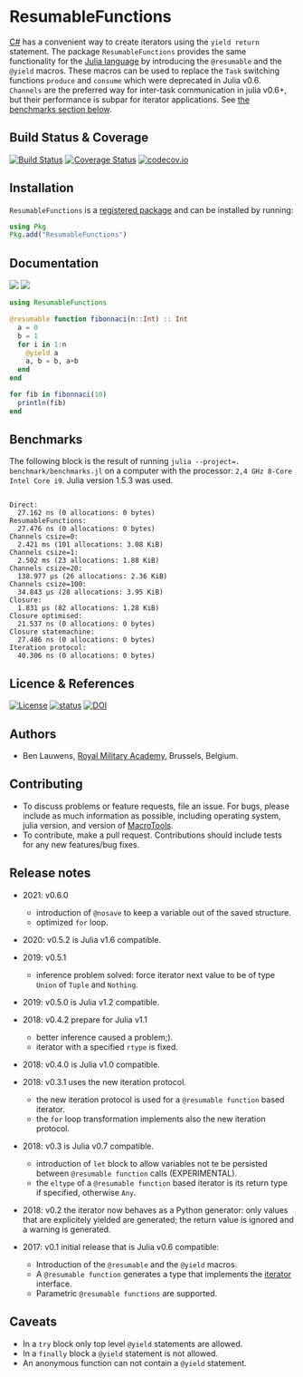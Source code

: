 # ResumableFunctions

[C#](https://docs.microsoft.com/en-us/dotnet/csharp/language-reference/) has a convenient way to create iterators using the `yield return` statement. The package `ResumableFunctions` provides the same functionality for the [Julia language](https://julialang.org) by introducing the `@resumable` and the `@yield` macros. These macros can be used to replace the `Task` switching functions `produce` and `consume` which were deprecated in Julia v0.6. `Channels` are the preferred way for inter-task communication in julia v0.6+, but their performance is subpar for iterator applications. See [the benchmarks section below](#Benchmarks).

## Build Status & Coverage

[![Build Status](https://github.com/benlauwens/ResumableFunctions.jl/workflows/CI/badge.svg)](https://github.com/benlauwens/ResumableFunctions.jl/actions?query=workflow%3ACI+branch%3Amaster)
[![Coverage Status](https://coveralls.io/repos/github/BenLauwens/ResumableFunctions.jl/badge.svg?branch=master)](https://coveralls.io/github/BenLauwens/ResumableFunctions.jl?branch=master)
[![codecov.io](http://codecov.io/github/benlauwens/ResumableFunctions.jl/coverage.svg?branch=master)](http://codecov.io/github/benlauwens/ResumableFunctions.jl?branch=master)

## Installation

`ResumableFunctions` is a [registered package](http://pkg.julialang.org) and can be installed by running:
```julia
using Pkg
Pkg.add("ResumableFunctions")
```

##  Documentation

[![](https://img.shields.io/badge/docs-stable-blue.svg)](https://benlauwens.github.io/ResumableFunctions.jl/stable)
[![](https://img.shields.io/badge/docs-latest-blue.svg)](https://benlauwens.github.io/ResumableFunctions.jl/latest)

```julia
using ResumableFunctions

@resumable function fibonnaci(n::Int) :: Int
  a = 0
  b = 1
  for i in 1:n
    @yield a
    a, b = b, a+b
  end
end

for fib in fibonnaci(10)
  println(fib)
end
```

## Benchmarks
The following block is the result of running `julia --project=. benchmark/benchmarks.jl` on a computer with the processor: `2,4 GHz 8-Core Intel Core i9`. Julia version 1.5.3 was used.

```

Direct: 
  27.162 ns (0 allocations: 0 bytes)
ResumableFunctions: 
  27.476 ns (0 allocations: 0 bytes)
Channels csize=0: 
  2.421 ms (101 allocations: 3.08 KiB)
Channels csize=1: 
  2.502 ms (23 allocations: 1.88 KiB)
Channels csize=20: 
  138.977 μs (26 allocations: 2.36 KiB)
Channels csize=100: 
  34.843 μs (28 allocations: 3.95 KiB)
Closure: 
  1.831 μs (82 allocations: 1.28 KiB)
Closure optimised: 
  21.537 ns (0 allocations: 0 bytes)
Closure statemachine: 
  27.486 ns (0 allocations: 0 bytes)
Iteration protocol: 
  40.306 ns (0 allocations: 0 bytes)
```

## Licence & References

[![License](http://img.shields.io/badge/license-MIT-brightgreen.svg?style=flat)](LICENSE.md)
[![status](http://joss.theoj.org/papers/889b2faed426b978ee705689c8f8440b/status.svg)](http://joss.theoj.org/papers/889b2faed426b978ee705689c8f8440b)
[![DOI](https://zenodo.org/badge/100050892.svg)](https://zenodo.org/badge/latestdoi/100050892)

## Authors

* Ben Lauwens, [Royal Military Academy](http://www.rma.ac.be), Brussels, Belgium.

## Contributing

* To discuss problems or feature requests, file an issue. For bugs, please include as much information as possible, including operating system, julia version, and version of [MacroTools](https://github.com/MikeInnes/MacroTools.jl.git).
* To contribute, make a pull request. Contributions should include tests for any new features/bug fixes.

## Release notes

* 2021: v0.6.0
  * introduction of `@nosave` to keep a variable out of the saved structure.
  * optimized `for` loop.

* 2020: v0.5.2 is Julia v1.6 compatible.

* 2019: v0.5.1
  * inference problem solved: force iterator next value to be of type `Union` of `Tuple` and `Nothing`.

* 2019: v0.5.0 is Julia v1.2 compatible.

* 2018: v0.4.2 prepare for Julia v1.1
  * better inference caused a problem;).
  * iterator with a specified `rtype` is fixed.

* 2018: v0.4.0 is Julia v1.0 compatible.

* 2018: v0.3.1 uses the new iteration protocol.
  * the new iteration protocol is used for a `@resumable function` based iterator.
  * the `for` loop transformation implements also the new iteration protocol.

* 2018: v0.3 is Julia v0.7 compatible.
  * introduction of `let` block to allow variables not te be persisted between `@resumable function` calls (EXPERIMENTAL).
  * the `eltype` of a `@resumable function` based iterator is its return type if specified, otherwise `Any`.

* 2018: v0.2 the iterator now behaves as a Python generator: only values that are explicitely yielded are generated; the return value is ignored and a warning is generated.

* 2017: v0.1 initial release that is Julia v0.6 compatible:
  * Introduction of the `@resumable` and the `@yield` macros.
  * A `@resumable function` generates a type that implements the [iterator](https://docs.julialang.org/en/stable/manual/interfaces/#man-interface-iteration-1) interface.
  * Parametric `@resumable functions` are supported.

## Caveats

* In a `try` block only top level `@yield` statements are allowed.
* In a `finally` block a `@yield` statement is not allowed.
* An anonymous function can not contain a `@yield` statement.
